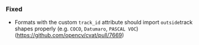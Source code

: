 ### Fixed

- Formats with the custom `track_id` attribute should import `outside`track shapes properly (e.g. `COCO`, `Datumaro`, `PASCAL VOC`)
  (<https://github.com/opencv/cvat/pull/7669>)
